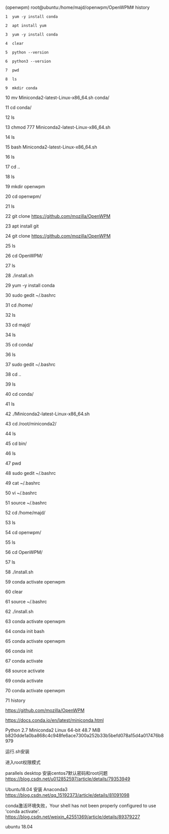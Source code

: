 (openwpm) root@ubuntu:/home/majd/openwpm/OpenWPM# history

    1  yum -y install conda

    2  apt install yum

    3  yum -y install conda

    4  clear

    5  python --version

    6  python3 --version

    7  pwd

    8  ls

    9  mkdir conda

   10  mv Miniconda2-latest-Linux-x86_64.sh conda/

   11  cd conda/

   12  ls

   13  chmod 777 Miniconda2-latest-Linux-x86_64.sh 

   14  ls

   15  bash Miniconda2-latest-Linux-x86_64.sh 

   16  ls

   17  cd ..

   18  ls

   19  mkdir openwpm

   20  cd openwpm/

   21  ls

   22  git clone https://github.com/mozilla/OpenWPM

   23  apt install git

   24  git clone https://github.com/mozilla/OpenWPM

   25  ls

   26  cd OpenWPM/

   27  ls

   28  ./install.sh 

   29  yum -y install conda

   30  sudo gedit ~/.bashrc

   31  cd /home/

   32  ls

   33  cd majd/

   34  ls

   35  cd conda/

   36  ls

   37  sudo gedit ~/.bashrc

   38  cd ..

   39  ls

   40  cd conda/

   41  ls

   42  ./Miniconda2-latest-Linux-x86_64.sh 

   43  cd /root/miniconda2/

   44  ls

   45  cd bin/

   46  ls

   47  pwd

   48  sudo gedit ~/.bashrc

   49  cat ~/.bashrc

   50  vi ~/.bashrc

   51  source ~/.bashrc

   52  cd /home/majd/

   53  ls

   54  cd openwpm/

   55  ls

   56  cd OpenWPM/

   57  ls
   
   58  ./install.sh 

   59  conda activate openwpm

   60  clear

   61  source ~/.bashrc

   62  ./install.sh 

   63  conda activate openwpm

   64  conda init bash

   65  conda activate openwpm

   66  conda init

   67  conda activate

   68  source activate

   69  conda activate

   70  conda activate openwpm

   71  history


https://github.com/mozilla/OpenWPM

https://docs.conda.io/en/latest/miniconda.html


Python 2.7	Miniconda2 Linux 64-bit	48.7 MiB	b820dde1a0ba868c4c948fe6ace7300a252b33b5befd078a15d4a017476b8979

运行.sh安装

进入root权限模式

parallels desktop 安装centos7默认密码和root问题
https://blog.csdn.net/u012852597/article/details/79353949

Ubuntu18.04 安装 Anaconda3
https://blog.csdn.net/qq_15192373/article/details/81091098

conda激活环境失败，Your shell has not been properly configured to use 'conda activate'.
https://blog.csdn.net/weixin_42551369/article/details/89379227

ubuntu 18.04
